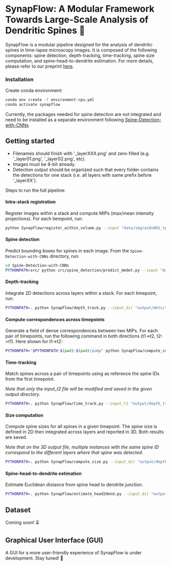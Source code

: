 # SynapFlow: A Modular Framework Towards Large-Scale Analysis of Dendritic Spines 🧠

SynapFlow is a modular pipeline designed for the analysis of dendritic spines in time-lapse microscopy images. It is composed of the following components: spine detection, depth-tracking, time-tracking, spine size computation, and spine-head-to-dendrite estimation. For more details, please refer to our preprint [here](https://arxiv.org/abs/2509.18926).

### Installation
Create conda environment:
```bash
conda env create -f environment-cpu.yml
conda activate synapflow
```

Currently, the packages needed for spine detection are not integrated and need to be installed as a separate environment following [Spine-Detection-with-CNNs](Spine-Detection-with-CNNs/README.md).


## Getting started
- Filenames should finish with '_layerXXX.png' and zero-filled (e.g. '_layer01.png', '_layer02.png', etc).
- Images must be 8-bit already.
- Detection output should be organized such that every folder contains the detections for one stack (i.e. all layers with same prefix before '_layerXX').

Steps to run the full pipeline:

#### Intra-stack registration
Register images within a stack and compute MIPs (max/mean intensity projections). For each tiempoint, run:
```bash
python SynapFlow/register_within_volume.py --input "data/img/aidv001_tp1_stack0_layer*.png" --out_dir "data/img_registered" --downsample_factor 4
```

#### Spine detection
Predict bounding boxes for spines in each image. From the `Spine-Detection-with-CNNs` directory, run:
```bash
cd Spine-Detection-with-CNNs
PYTHONPATH=src/ python src/spine_detection/predict_mmdet.py --input "data/img_registered/*.png" --model DefDETR --model_type Def_DETR --param_config lr_0.001_warmup_None_momentum_0.6_L2_3e-06_aug_SGD_S1A2_run1 --model_epoch epoch_54 --theta 0.5 --delta 0.5 --output output/dets --save_images --device cpu
``` 

#### Depth-tracking
Integrate 2D detections across layers within a stack. For each timepoint, run:
```bash
PYTHONPATH=. python SynapFlow/depth_track.py --input_dir "output/dets/t1/csvs_mmdet/" --out_dir "output/depth_tracked_spatial/t1" --img_dir "data/img_registered/" --det_thresh 0.5 --track_thresh 0.0 --sp_cost 1.0 --app_cost 0.0 --draw
```

#### Compute correspondences across timepoints
Generate a field of dense correspondences between two MIPs. For each pair of timepoints, run the following command in both directions (t1->t2, t2->t1). Here shown for t1->t2:
```bash
PYTHONPATH="$PYTHONPATH:$(pwd):$(pwd)/pump" python SynapFlow/compute_corres.py --source "data/img_registered/mips/aidv001_tp1_stack0.png" --target "data/img_registered/mips/aidv001_tp1_stack0.png" --out_dir "output/corres" --resize 256
```

#### Time-tracking
Match spines across a pair of timepoints using as reference the spine IDs from the first timepoint.

*Note that only the input_t2 file will be modified and saved in the given output directory.*
```bash
PYTHONPATH=. python SynapFlow/time_track.py --input_t1 "output/depth_tracked_spatial/t1/aidv001_tp1_stack0.csv" --input_t2 "output/depth_tracked_spatial/t2/aidv001_tp2_stack0.csv" --mip_t1 "data/img_registered/mips/aidv001_tp1_stack0.png" --mip_t2 "data/img_registered/mips/aidv001_tp2_stack0.png" --corres_dir "output/corres" --img_dir "data/img_registered" --out_dir "output/time_tracked_spatial"
```

#### Size computation
Compute spine sizes for all spines in a given timepoint. The spine size is defined in 2D then integrated across layers and reported in 3D. Both results are saved.

*Note that on the 3D output file, multiple instances with the same spine ID correspond to the different layers where that spine was detected.*
```bash
PYTHONPATH=. python SynapFlow/compute_size.py --input_dir "output/depth_tracked_spatial/t1" --img_dir "data/img_registered" --out_dir "output/sizes" --operator_3d median
```

#### Spine-head-to-dendrite estimation
Estimate Euclidean distance from spine head to dendrite junction.
```bash
PYTHONPATH=. python SynapFlow/estimate_head2dend.py --input_dir "output/depth_tracked_spatial/t1" --img_dir "data/img_registered" --out_dir "output/distance_head2dend"
```

## Dataset
Coming soon! ⏳

## Graphical User Interface (GUI)
A GUI for a more user-friendly experience of SynapFlow is under development. Stay tuned! 🚧